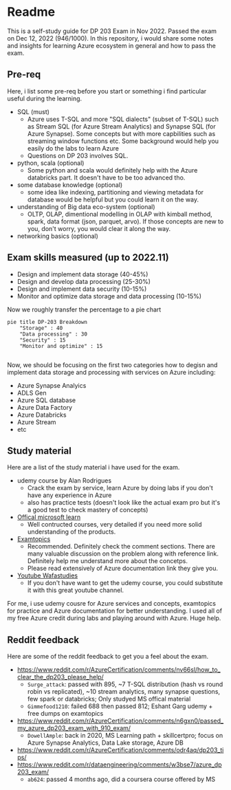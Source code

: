 # Readme

This is a self-study guide for DP 203 Exam in Nov 2022. Passed the exam on Dec 12, 2022 (946/1000). In this repository, i would share some notes and insights for learning Azure ecosystem in general and how to pass the exam.


## Pre-req
Here, i list some pre-req before you start or something i find particular useful during the learning.
- SQL (must)
  - Azure uses T-SQL and more "SQL dialects" (subset of T-SQL) such as Stream SQL (for Azure Stream Analytics) and Synapse SQL (for Azure Synapse). Some concepts but with more capbilities such as streaming window functions etc. Some background would help you easily do the labs to learn Azure
  - Questions on DP 203 involves SQL.
- python, scala (optional)
  - Some python and scala would definitely help with the Azure databricks part. It doesn't have to be too advanced tho.
- some database knowledge (optional)
  - some idea like indexing, partitioning and viewing metadata for database would be helpful but you could learn it on the way.
- understanding of Big data eco-system (optional)
  - OLTP, OLAP, dimentional modelling in OLAP with kimball method, spark, data format (json, parquet, arvo). If those concepts are new to you, don't worry, you would clear it along the way.
- networking basics (optional)


## Exam skills measured (up to 2022.11)

- Design and implement data storage (40-45%)
- Design and develop data processing (25-30%)
- Design and implement data security (10-15%)
- Monitor and optimize data storage and data processing (10-15%)



Now we roughly transfer the percentage to a pie chart

```mermaid
pie title DP-203 Breakdown
    "Storage" : 40
    "Data processing" : 30
    "Security" : 15
    "Monitor and optimize" : 15
    
```

Now, we should be focusing on the first two categories how to degisn and implement data storage and processing with services on Azure including:

- Azure Synapse Analyics
- ADLS Gen 
- Azure SQL database
- Azure Data Factory
- Azure Databricks
- Azure Stream
- etc



## Study material

Here are a list of the study material i have used for the exam.

- udemy course by Alan Rodrigues
  - Crack the exam by service, learn Azure by doing labs if you don't have any experience in Azure
  - also has practice tests (doesn't look like the actual exam pro but it's a good test to check mastery of concepts)
- [Offical microsoft learn](https://learn.microsoft.com/en-us/certifications/exams/dp-203)
  - Well contructed courses, very detailed if you need more solid understanding of the products.
- [Examtopics](https://www.examtopics.com/exams/microsoft/dp-203/)
  - Recommended. Definitely check the comment sections. There are many valuable discussion on the problem along with reference link. Definitely help me understand more about the concetps. 
  - Please read extensively of Azure documentation link they give you.
- [Youtube Wafastudies](https://www.youtube.com/watch?v=Qoatg-SPpe4&list=PLMWaZteqtEaIZxPCw_0AO1GsqESq3hZc6)
  -  If you don't have want to get the udemy course, you could substitute it with this great youtube channel.

For me, i use udemy cousre for Azure services and concepts, examtopics for practice and Azure documentation for better understanding. I used all of my free Azure credit during labs and playing around with Azure. Huge help.



## Reddit feedback

Here are some of the reddit feedback to get you a feel about the exam.


- https://www.reddit.com/r/AzureCertification/comments/nv66sl/how_to_clear_the_dp203_please_help/
  - `Surge_attack`: passed with 895, ~7 T-SQL distribution (hash vs round robin vs replicated), ~10 stream analytics, many synapse questions, few spark or databricks; Only studyed MS offical material
  - `Gimmefood1210`: failed 688 then passed 812; Eshant Garg udemy + free dumps on examtopics
- https://www.reddit.com/r/AzureCertification/comments/n6gxn0/passed_my_azure_dp203_exam_with_910_exam/
  - `DowellAmple`: back in 2020, MS Learning path + skillcertpro; focus on Azure Synapse Analytics, Data Lake storage, Azure DB 
- https://www.reddit.com/r/AzureCertification/comments/odr4aq/dp203_tips/
- https://www.reddit.com/r/dataengineering/comments/w3bse7/azure_dp203_exam/
  - `ab624`: passed 4 months ago, did a coursera course offered by MS


